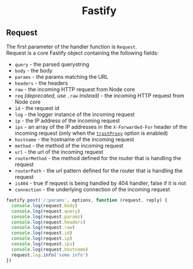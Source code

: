 <h1 align="center">Fastify</h1>

## Request
The first parameter of the handler function is `Request`.<br>
Request is a core Fastify object containing the following fields:
- `query` - the parsed querystring
- `body` - the body
- `params` - the params matching the URL
- `headers` - the headers
- `raw` - the incoming HTTP request from Node core
- `req` *(deprecated, use `.raw` instead)* - the incoming HTTP request from Node core
- `id` - the request id
- `log` - the logger instance of the incoming request
- `ip` - the IP address of the incoming request
- `ips` - an array of the IP addresses in the `X-Forwarded-For` header of the incoming request (only when the [`trustProxy`](Server.md#factory-trust-proxy) option is enabled)
- `hostname` - the hostname of the incoming request
- `method` - the method of the incoming request
- `url` - the url of the incoming request
- `routerMethod` - the method defined for the router that is handling the request
- `routerPath` - the url pattern defined for the router that is handling the request
- `is404` - true if request is being handled by 404 handler, false if it is not
- `connection` - the underlying connection of the incoming request

```js
fastify.post('/:params', options, function (request, reply) {
  console.log(request.body)
  console.log(request.query)
  console.log(request.params)
  console.log(request.headers)
  console.log(request.raw)
  console.log(request.id)
  console.log(request.ip)
  console.log(request.ips)
  console.log(request.hostname)
  request.log.info('some info')
})
```
